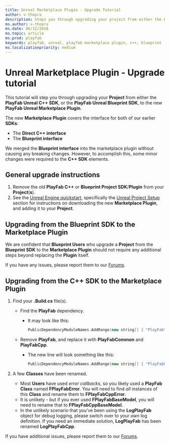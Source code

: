 ```yaml
---
title: Unreal Marketplace Plugin - Upgrade Tutorial
author: v-thopra
description: Steps you through upgrading your project from either the PlayFab Unreal C++ SDK or the PlayFab Unreal Blueprint SDK, to the new PlayFab Unreal Marketplace Plugin.
ms.author: v-thopra
ms.date: 06/12/2018
ms.topic: article
ms.prod: playfab
keywords: playfab, unreal, playfab marketplace plugin, c++, blueprint
ms.localizationpriority: medium
---
```


# Unreal Marketplace Plugin - Upgrade tutorial

This tutorial will step you through upgrading your **Project** from either the **PlayFab Unreal C++ SDK**, or the **PlayFab Unreal Blueprint SDK**, to the new **PlayFab Unreal Marketplace Plugin**.

The new **Marketplace Plugin** covers the interface for both of our earlier **SDKs**:

- The **Direct C++ interface**
- The **Blueprint interface**

We merged the **Blueprint interface** into the marketplace plugin without causing any breaking changes. However, to accomplish this, some minor changes were required to the **C++ SDK** elements.

## General upgrade instructions

1. Remove the old **PlayFab C++** or **Blueprint Project SDK**/**Plugin** from your **Project**(**s**).
2. See the [Unreal Engine quickstart](quickstart.md), specifically the [Unreal Project Setup](quickstart.md#unreal-project-setup) section for instructions on downloading the new **Marketplace Plugin**, and adding it to your **Project**.

## Upgrading from the Blueprint SDK to the Marketplace Plugin

We are confident that **Blueprint Users** who upgrade a **Project** from the **Blueprint SDK** to the **Marketplace Plugin** should not require any additional steps beyond replacing the **Plugin** itself.

If you have any issues, please report them to our [Forums](https://community.playfab.com/index.html).

## Upgrading from the C++ SDK to the Marketplace Plugin
  
1. Find your **.Build.cs** file(s).
    - Find the **PlayFab** dependency.
      - It may look like this:
  
        ```cpp
        PublicDependencyModuleNames.AddRange(new string[] { "PlayFab" });
        ```
    - Remove **PlayFab**, and replace it with **PlayFabCommon** and **PlayFabCpp**.
      - The new line will look something like this:
  
        ```cpp
        PublicDependencyModuleNames.AddRange(new string[] { "PlayFabCommon", "PlayFabCpp" });
        ```
  
2. A few **Classes** have been renamed.
    - Most **Users** have used *error callbacks*, so you likely used a **PlayFab Class** named **FPlayFabError**. You will need to find *all* instances of this **Class** and rename them to **FPlayFabCppError**.
    - It is unlikely - but if you ever used **FPlayFabBaseModel**, you will need to rename that to **FPlayFabCppBaseModel**.
    - In the unlikely scenario that you’ve been using the **LogPlayFab** object for debug logging, please switch over to your *own* log definition. If you need an immediate solution, **LogPlayFab** has been renamed **LogPlayFabCpp**.

If you have additional issues, please report them to our [Forums](https://community.playfab.com/index.html).
